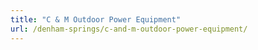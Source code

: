 ```yaml
---
title: "C & M Outdoor Power Equipment"
url: /denham-springs/c-and-m-outdoor-power-equipment/
---
```

